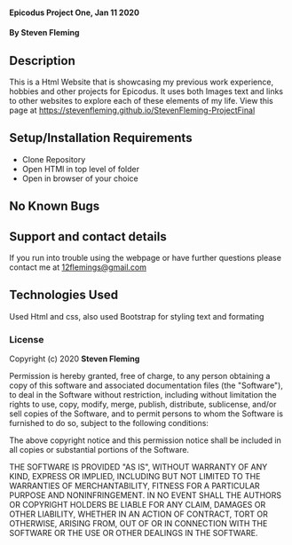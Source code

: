
#### Epicodus Project One, Jan 11 2020

#### By Steven Fleming
## Description

This is a Html Website that is showcasing my previous work experience, hobbies and other projects for Epicodus. It uses both Images text and links to other websites to explore each of these elements of my life. View this page at https://stevenfleming.github.io/StevenFleming-ProjectFinal

## Setup/Installation Requirements

* Clone Repository 
* Open HTMl in top level of folder
* Open in browser of your choice

## No Known Bugs

## Support and contact details

If you run into trouble using the webpage or have further questions please contact me at 12flemings@gmail.com

## Technologies Used

Used Html and css, also used Bootstrap for styling text and formating
### License

Copyright (c) 2020 **Steven Fleming**

Permission is hereby granted, free of charge, to any person obtaining a copy of this software and associated documentation files (the "Software"), to deal in the Software without restriction, including without limitation the rights to use, copy, modify, merge, publish, distribute, sublicense, and/or sell copies of the Software, and to permit persons to whom the Software is furnished to do so, subject to the following conditions:

The above copyright notice and this permission notice shall be included in all copies or substantial portions of the Software.

THE SOFTWARE IS PROVIDED "AS IS", WITHOUT WARRANTY OF ANY KIND, EXPRESS OR IMPLIED, INCLUDING BUT NOT LIMITED TO THE WARRANTIES OF MERCHANTABILITY, FITNESS FOR A PARTICULAR PURPOSE AND NONINFRINGEMENT. IN NO EVENT SHALL THE AUTHORS OR COPYRIGHT HOLDERS BE LIABLE FOR ANY CLAIM, DAMAGES OR OTHER LIABILITY, WHETHER IN AN ACTION OF CONTRACT, TORT OR OTHERWISE, ARISING FROM, OUT OF OR IN CONNECTION WITH THE SOFTWARE OR THE USE OR OTHER DEALINGS IN THE SOFTWARE.
